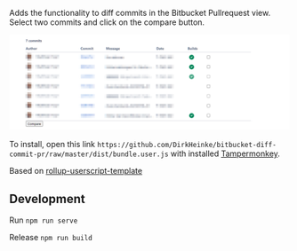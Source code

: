 Adds the functionality to diff commits in the Bitbucket Pullrequest view. Select two commits and click on the compare button.

![](img/image.png)

To install, open this link `https://github.com/DirkHeinke/bitbucket-diff-commit-pr/raw/master/dist/bundle.user.js` with installed [Tampermonkey](https://www.tampermonkey.net/).

Based on [rollup-userscript-template](https://github.com/cvzi/rollup-userscript-template)

## Development

Run `npm run serve`

Release `npm run build`

